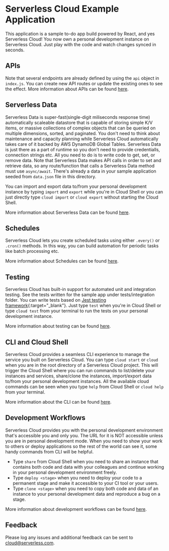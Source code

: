 # Serverless Cloud Example Application

This application is a sample to-do app build powered by React, and yes Serverless Cloud! 
You now own a personal development instance on Serverless Cloud. Just play with the code and watch changes synced in seconds. 

## APIs

Note that several endpoints are already defined by using the `api` object in `index.js`. You can create new API routes or update the existing ones to see the effect. 
More information about APIs can be found [here](https://serverless.com/cloud/docs/apps/api).
 
## Serverless Data

Serverless Data is super-fast(single-digit miliseconds response time) automatically scaleable datastore that is capable of storing simple K/V items, or massive collections of complex objects that can be queried on multiple dimensions, sorted, and paginated. 
You don't need to think about maintenance and capacity planning while Serverless Cloud automatically takes care of it backed by AWS DynamoDB Global Tables.
Serverless Data is just there as a part of runtime so you don't need to provide credentialls, connection strings etc. All you need to do is to write code to get, set, or remove data. Note that Serverless Data makes API calls in order to set and retrieve data, so any route/function that calls a Serverless Data method must use `async/await`. There's already a data in your sample application seeded from `data.json` file in this directory. 

You can import and export data to/from your personal development instance by typing `import` and `export` while you're in Cloud Shell or you can just directly type `cloud import` or `cloud export` without starting the Cloud Shell.

More information about Serverless Data can be found [here](https://serverless.com/cloud/docs/apps/data).

## Schedules

Serverless Cloud lets you create scheduled tasks using either `.every()` or `.cron()` methods. In this way, you can build automation for periodic tasks like batch processing etc. 

More information about Schedules can be found [here](https://serverless.com/cloud/docs/apps/schedule).

## Testing

Serverless Cloud has built-in support for automated unit and integration testing. See the tests written for the sample app under tests/integration folder. You can write tests based on [Jest testing framework](https://jestjs.io/){:target="_blank"}.
Just type `test` when you're in Cloud Shell or type `cloud test` from your terminal to run the tests on your personal development instance.

More information about testing can be found [here](https://serverless.com/cloud/docs/testing).


## CLI and Cloud Shell

Serverless Cloud provides a seamless CLI experience to manage the service you built on Serverless Cloud. You can type `cloud start` or `cloud` when you are in the root directory of a Serverless Cloud project. This will trigger the Cloud Shell where you can run commands to list/delete your instances and services, share/clone the instances, import/export data to/from your personal development instances. All the available cloud commands can be seen when you type `help` from Cloud Shell or `cloud help` from your terminal.

More information about the CLI can be found [here](https://serverless.com/cloud/docs/cli).

## Development Workflows

Serverless Cloud provides you with the personal development environment that's accessible you and only you. The URL for it is NOT accessible unless you are in personal development mode. 
When you need to show your work to others or deploy applications so the rest of the world can see it, some handy commands from CLI will be helpful. 

* Type `share` from Cloud Shell when you need to share an instance that contains both code and data with your colleagues and continue working in your personal development environment freely.
* Type `deploy <stage>` when you need to deploy your code to a permanent stage and make it accessible to your CI tool or your users. 
* Type `clone <stage>` when you need to copy both code and data of an instance to your personal development data and reproduce a bug on a stage. 

More information about development workflows can be found [here](https://serverless.com/cloud/docs/workflows).

## Feedback

 Please log any issues and additional feedback can be sent to cloud@serverless.com.
